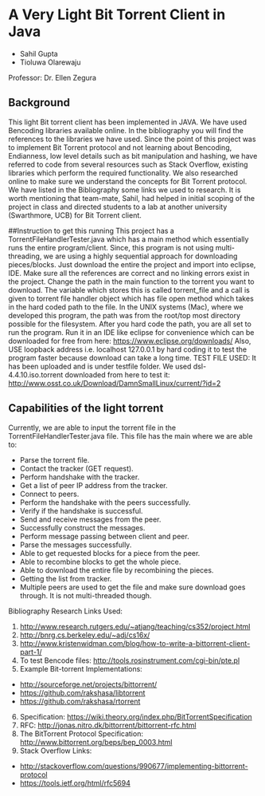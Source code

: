 # A Very Light Bit Torrent Client in Java

* Sahil Gupta
* Tioluwa Olarewaju

Professor: Dr. Ellen Zegura

## Background
This light Bit torrent client has been implemented in JAVA. We have used Bencoding libraries available online. In the bibliography you will find the references to the libraries we have used. Since the point of this project was to implement Bit Torrent protocol and not learning about Bencoding, Endianness, low level details such as bit manipulation and hashing, we have referred to code from several resources such as Stack Overflow, existing libraries which perform the required functionality. We also researched online to make sure we understand the concepts for Bit Torrent protocol. We have listed in the Bibliography some links we used to research. It is worth mentioning that team-mate, Sahil, had helped in initial scoping of the project in class and directed students to a lab at another university (Swarthmore, UCB) for Bit Torrent client.

##Instruction to get this running
This project has a TorrentFileHandlerTester.java which has a main method which essentially runs the entire program/client. Since, this program is not using multi-threading, we are using a highly sequential approach for downloading pieces/blocks. Just download the entire the project and import into eclipse, IDE. Make sure all the references are correct and no linking errors exist in the project. Change the path in the main function to the torrent you want to download. The variable which stores this is called torrent_file and a call is given to torrent file handler object which has file open method which takes in the hard coded path to the file. In the UNIX systems (Mac), where we developed this program, the path was from the root/top most directory possible for the filesystem. After you hard code the path, you are all set to run the program. Run it in an IDE like eclipse for convenience which can be downloaded for free from here: https://www.eclipse.org/downloads/
Also, USE loopback address i.e. localhost 127.0.0.1 by hard coding it to test the program faster because download can take a long time.
TEST FILE USED: It has been uploaded and is under testfile folder. We used dsl-4.4.10.iso.torrent downloaded from here to test it: http://www.osst.co.uk/Download/DamnSmallLinux/current/?id=2

## Capabilities of the light torrent
Currently, we are able to input the torrent file in the TorrentFileHandlerTester.java file. This file has the main where we are able to:
* Parse the torrent file.
* Contact the tracker (GET request).
* Perform handshake with the tracker.
* Get a list of peer IP address from the tracker.
* Connect to peers.
* Perform the handshake with the peers successfully.
* Verify if the handshake is successful.
* Send and receive messages from the peer.
* Successfully construct the messages.
* Perform message passing between client and peer.
* Parse the messages successfully.
* Able to get requested blocks for a piece from the peer.
* Able to recombine blocks to get the whole piece.
* Able to download the entire file by recombining the pieces.
* Getting the list from tracker.
* Multiple peers are used to get the file and make sure download goes through. It is not multi-threaded though.

Bibliography
Research Links Used:
1. http://www.research.rutgers.edu/~atjang/teaching/cs352/project.html
2. http://bnrg.cs.berkeley.edu/~adj/cs16x/
3. http://www.kristenwidman.com/blog/how-to-write-a-bittorrent-client-part-1/
4. To test Bencode files: http://tools.rosinstrument.com/cgi-bin/pte.pl
5. Example Bit-torrent Implementations:
* http://sourceforge.net/projects/bittorrent/
* https://github.com/rakshasa/libtorrent
* https://github.com/rakshasa/rtorrent
6. Specification: https://wiki.theory.org/index.php/BitTorrentSpecification
7. RFC: http://jonas.nitro.dk/bittorrent/bittorrent-rfc.html
8. The BitTorrent Protocol Specification: http://www.bittorrent.org/beps/bep_0003.html
9. Stack Overflow Links: 
* http://stackoverflow.com/questions/990677/implementing-bittorrent-protocol
* https://tools.ietf.org/html/rfc5694
